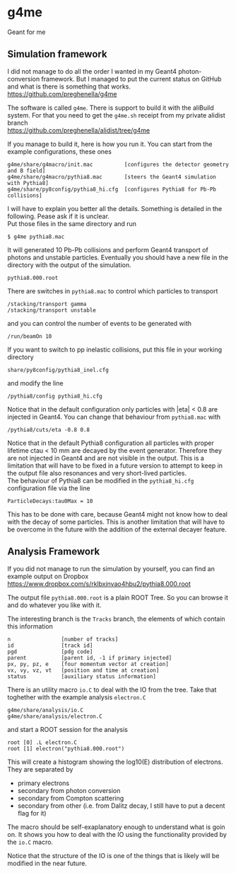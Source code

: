 # g4me
Geant for me

## Simulation framework

I did not manage to do all the order I wanted in my Geant4 photon-conversion framework.
But I managed to put the current status on GitHub and what is there is something that works.  
https://github.com/preghenella/g4me

The software is called `g4me`.
There is support to build it with the aliBuild system.
For that you need to get the `g4me.sh` receipt from my private alidist branch  
https://github.com/preghenella/alidist/tree/g4me

If you manage to build it, here is how you run it.
You can start from the example configurations, these ones

```
g4me/share/g4macro/init.mac          [configures the detector geometry and B field]
g4me/share/g4macro/pythia8.mac       [steers the Geant4 simulation with Pythia8]
g4me/share/py8config/pythia8_hi.cfg  [configures Pythia8 for Pb-Pb collisions]
```

I will have to explain you better all the details.
Something is detailed in the following. Pease ask if it is unclear.  
Put those files in the same directory and run

```
$ g4me pythia8.mac
```

It will generated 10 Pb-Pb collisions and perform Geant4 transport of photons and unstable particles.
Eventually you should have a new file in the directory with the output of the simulation.

```
pythia8.000.root
```

There are switches in `pythia8.mac` to control which particles to transport

```
/stacking/transport gamma
/stacking/transport unstable
```

and you can control the number of events to be generated with

```
/run/beamOn 10
```

If you want to switch to pp inelastic collisions, put this file in your working directory

```
share/py8config/pythia8_inel.cfg
```

and modify the line

```
/pythia8/config pythia8_hi.cfg
```

Notice that in the default configuration only particles with |eta| < 0.8 are injected in Geant4.
You can change that behaviour from `pythia8.mac` with

```
/pythia8/cuts/eta -0.8 0.8
```

Notice that in the default Pythia8 configuration all particles with proper lifetime ctau < 10 mm are decayed by the event generator. Therefore they are not injected in Geant4 and are not visible in the output. This is a limitation that will have to be fixed in a future version to attempt to keep in the output file also resonances and very short-lived particles.  
The behaviour of Pythia8 can be modified in the `pythia8_hi.cfg` configuration file via the line

```
ParticleDecays:tau0Max = 10
```

This has to be done with care, because Geant4 might not know how to deal with the decay of some particles. This is another limitation that will have to be overcome in the future with the addition of the external decayer feature.

## Analysis Framework

If you did not manage to run the simulation by yourself, you can find an example output on Dropbox  
https://www.dropbox.com/s/rklbxjnvao4hbu2/pythia8.000.root

The output file `pythia8.000.root` is a plain ROOT Tree.
So you can browse it and do whatever you like with it.

The interesting branch is the `Tracks` branch, the elements of which contain this information

```
n                [number of tracks]
id               [track id]
pgd              [pdg code]
parent           [parent id, -1 if primary injected]
px, py, pz, e    [four momentum vector at creation]
vx, vy, vz, vt   [position and time at creation]
status           [auxiliary status information]
```

There is an utility macro `io.C` to deal with the IO from the tree.
Take that toghether with the example analysis `electron.C`

```
g4me/share/analysis/io.C
g4me/share/analysis/electron.C
```

and start a ROOT session for the analysis

```
root [0] .L electron.C
root [1] electron("pythia8.000.root")
```

This will create a histogram showing the log10(E) distribution of electrons.
They are separated by

* primary electrons
* secondary from photon conversion
* secondary from Compton scattering
* secondary from other (i.e. from Dalitz decay, I still have to put a decent flag for it)

The macro should be self-exaplanatory enough to understand what is goin on.
It shows you how to deal with the IO using the functionality provided by the `io.C` macro.  

Notice that the structure of the IO is one of the things that is likely will be modified in the near future.
